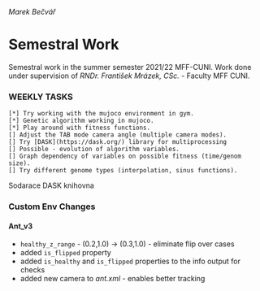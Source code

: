 *Marek Bečvář*

# Semestral Work

Semestral work in the summer semester 2021/22 MFF-CUNI.
Work done under supervision of *RNDr. František Mrázek, CSc.* - Faculty MFF CUNI.

### WEEKLY TASKS
    [*] Try working with the mujoco environment in gym.
    [*] Genetic algorithm working in mujoco.
    [*] Play around with fitness functions.
    [] Adjust the TAB mode camera angle (multiple camera modes).
    [] Try [DASK](https://dask.org/) library for multiprocessing
    [] Possible - evolution of algorithm variables.
    [] Graph dependency of variables on possible fitness (time/genom size).
    [] Try different genome types (interpolation, sinus functions).

Sodarace
DASK knihovna

### Custom Env Changes
#### Ant_v3
* `healthy_z_range` - (0.2,1.0) -> (0.3,1.0) - eliminate flip over cases
* added `is_flipped` property 
* added `is_healthy` and `is_flipped` properties to the info output for checks
* added new camera to *ant.xml* - enables better tracking
